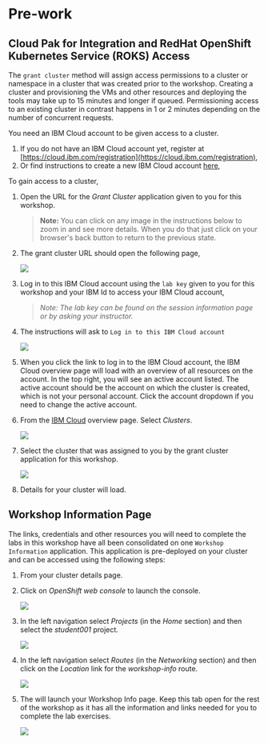 # Pre-work

## Cloud Pak for Integration and RedHat OpenShift Kubernetes Service (ROKS) Access

The `grant cluster` method will assign access permissions to a cluster or namespace in a cluster that was created prior to the workshop. Creating a cluster and provisioning the VMs and other resources and deploying the tools may take up to 15 minutes and longer if queued. Permissioning access to an existing cluster in contrast happens in 1 or 2 minutes depending on the number of concurrent requests.

You need an IBM Cloud account to be given access to a cluster.

1. If you do not have an IBM Cloud account yet, register at [https://cloud.ibm.com/registration](https://cloud.ibm.com/registration),
2. Or find instructions to create a new IBM Cloud account [here](https://github.com/IBM/workshop-setup/raw/master/docs/pdf/NEWACCOUNT.pdf),

To gain access to a cluster,

1. Open the URL for the *Grant Cluster* application given to you for this workshop.
    > **Note:** You can click on any image in the instructions below to zoom in and see more details. When you do that just click on your  browser's back button to return to the previous state.

1. The grant cluster URL should open the following page,

    [![](images/welcome-to-ibm-cloud.png)](images/welcome-to-ibm-cloud.png)

1. Log in to this IBM Cloud account using the `lab key` given to you for this workshop and your IBM Id to access your IBM Cloud account,

    > *Note: The lab key can be found on the session information page or by asking your instructor.*

1. The instructions will ask to `Log in to this IBM Cloud account`

    [![](images/congratulations.png)](images/congratulations.png)

1. When you click the link to log in to the IBM Cloud account, the IBM Cloud overview page will load with an overview of all resources on the account. In the top right, you will see an active account listed. The active account should be the account on which the cluster is created, which is not your personal account. Click the account dropdown if you need to change the active account.

1. From the [IBM Cloud](https://cloud.ibm.com) overview page. Select *Clusters*.

    [![](images/cloud-dashboard.png)](images/cloud-dashboard.png)

1. Select the cluster that was assigned to you by the grant cluster application for this workshop.

    [![](images/cloud-account.png)](images/cloud-account.png)

1. Details for your cluster will load.

## Workshop Information Page

The links, credentials and other resources you will need to complete the labs in this workshop have all been consolidated on one `Workshop Information` application. This application is pre-deployed on your cluster and can be accessed using the following steps:

1. From your cluster details page.

1. Click on *OpenShift web console* to launch the console.

    [![](images/open-console.png)](images/open-console.png)

1. In the left navigation select *Projects* (in the *Home* section) and then select the *student001* project.

    [![](images/select-project.png)](images/select-project.png)

1. In the left navigation select *Routes* (in the *Networking* section) and then click on the *Location* link for the *workshop-info* route.

    [![](images/launch-workshop-info.png)](images/launch-workshop-info.png)

1. The will launch your Workshop Info page. Keep this tab open for the rest of the workshop as it has all the information and links needed for you to complete the lab exercises.

    [![](images/workshop-info-page.png)](images/workshop-info-page.png)
